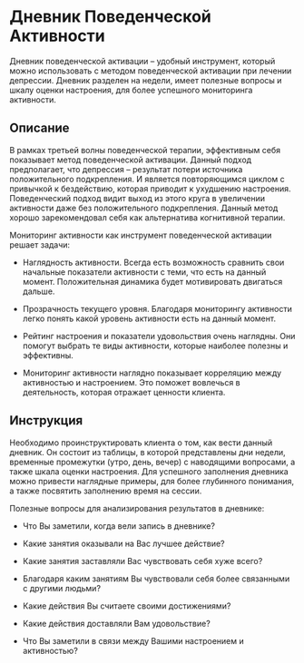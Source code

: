 # Дневник Поведенческой Активности

Дневник поведенческой активации – удобный инструмент, который можно
использовать с методом поведенческой активации при лечении депрессии.
Дневник разделен на недели, имеет полезные вопросы и шкалу оценки
настроения, для более успешного мониторинга активности.

## Описание

В рамках третьей волны поведенческой терапии, эффективным себя
показывает метод поведенческой активации. Данный подход предполагает,
что депрессия – результат потери источника положительного подкрепления.
И является повторяющимся циклом с привычкой к бездействию, которая
приводит к ухудшению настроения. Поведенческий подход видит выход из
этого круга в увеличении активности даже без положительного
подкрепления. Данный метод хорошо зарекомендовал себя как альтернатива
когнитивной терапии.

Мониторинг активности как инструмент поведенческой активации решает
задачи:

-   Наглядность активности. Всегда есть возможность сравнить свои
    начальные показатели активности с теми, что есть на данный момент.
    Положительная динамика будет мотивировать двигаться дальше.

-   Прозрачность текущего уровня. Благодаря мониторингу активности легко
    понять какой уровень активности есть на данный момент.

-   Рейтинг настроения и показатели удовольствия очень наглядны. Они
    помогут выбрать те виды активности, которые наиболее полезны и
    эффективны.

-   Мониторинг активности наглядно показывает корреляцию между
    активностью и настроением. Это поможет вовлечься в деятельность,
    которая отражает ценности клиента.

## Инструкция

Необходимо проинструктировать клиента о том, как вести данный дневник.
Он состоит из таблицы, в которой представлены дни недели, временные
промежутки (утро, день, вечер) с наводящими вопросами, а также шкала
оценки настроения. Для успешного заполнения дневника можно привести
наглядные примеры, для более глубинного понимания, а также посвятить
заполнению время на сессии.

Полезные вопросы для анализирования результатов в дневнике:

-   Что Вы заметили, когда вели запись в дневнике?

-   Какие занятия оказывали на Вас лучшее действие?

-   Какие занятия заставляли Вас чувствовать себя хуже всего?

-   Благодаря каким занятиям Вы чувствовали себя более связанными с
    другими людьми?

-   Какие действия Вы считаете своими достижениями?

-   Какие действия доставляли Вам удовольствие?

-   Что Вы заметили в связи между Вашими настроением и активностью?
